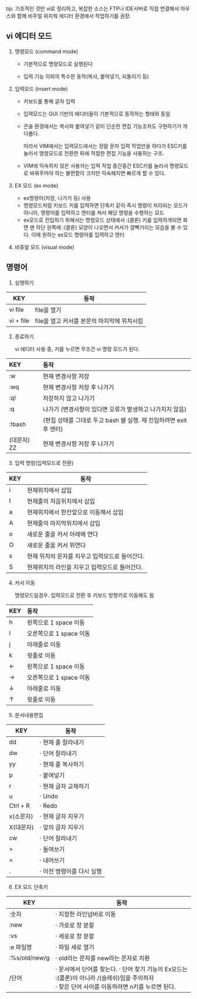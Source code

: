 tip. 기초적인 것만 vi로 정리하고, 복잡한 소스는 FTP나 IDE서버로 직접 연결해서 마우스와 함께 비주얼 위지웍 에디터 환경에서 작업하기를 권장. 



## vi 에디터 모드

1. 명령모드 (command mode)

   - 기본적으로 명령모드로 실행된다

   - 입력 기능 이외의 특수한 동작(복사, 붙여넣기, 되돌리기 등)

2. 입력모드 (insert mode)

   - 키보드를 통해 글자 입력

   - 입력모드는 GUI 기반의 에디터들이 기본적으로 동작하는 형태와 동일

   - 콘솔 환경에서는 복사와 붙여넣기 같이 단순한 편집 기능조차도 구현하기가 까다롭다.

     따라서 VIM에서는 입력모드에서는 정말 문자 입력 작업만을 하다가 ESC키를 눌러서 명령모드로 전환한 뒤에 적절한 편집 기능을 사용하는 구조.

   - VIM에 익숙하지 않은 사용자는 입력 작업 중간중간 ESC키를 눌러서 명령모드로 바꿔주어야 하는 불편함이 크지만 익숙해지면 빠르게 할 수 있다.

3. EX 모드 (ex mode)
   - ex명령어(저장, 나가기 등) 사용
   - 명령모드처럼 키보드 키를 입력하면 단축키 같이 즉시 명령이 처리되는 모드가 아니라, 명령어를 입력하고 엔터를 쳐서 해당 명령을 수행하는 모드
   - ex모드로 진입하기 위해서는 명령모드 상태에서 :(콜론) 키를 입력하게되면 화면 맨 하단 왼쪽에 :(콜론) 모양이 나오면서 커서가 깜빡거리는 모습을 볼 수 있다. 이때 원하는 ex모드 명령어를 입력하고 엔터

4. 비쥬얼 모드 (visual mode)



## 명령어

1. 실행하기

| KEY       | 동작                                        |
| --------- | ------------------------------------------- |
| vi file   | file을 열기                                 |
| vi + file | file을 열고 커서를 본문의 마지막에 위치시킴 |



2. 종료하기

   vi 에디터 사용 중, <ESC> 키를 누르면 무조건 vi 명령 모드가 된다.

| KEY         | 동작                                                         |
| :---------- | :----------------------------------------------------------- |
| :w          | 현재 변경사항 저장                                           |
| :wq         | 현재 변경사항 저장 후 나가기                                 |
| :q!         | 저장하지 않고 나가기                                         |
| :q          | 나가기 (변경사항이 있다면 오류가 발생하고 나가지지 않음)     |
| :!bash      | (편집 상태를 그대로 두고 bash 쉘 실행. 재 진입하려면 exit 후 엔터) |
| (대문자) ZZ | 현재 변경사항 저장 후 나가기                                 |



3. 입력 명령(입력모드로 전환)

| KEY  | 동작                                           |
| ---- | ---------------------------------------------- |
| i    | 현재위치에서 삽입                              |
| I    | 현재줄의 처음위치에서 삽입                     |
| a    | 현재위치에서 한칸앞으로 이동해서 삽입          |
| A    | 현재줄의 마지막위치에서 삽입                   |
| o    | 새로운 줄을 커서 아래에 연다                   |
| O    | 새로운 줄을 커서 위연다                        |
| s    | 현재 위치의 문자를 지우고 입력모드로 들어간다. |
| S    | 현재위치의 라인을 지우고 입력모드로 들어간다.  |



4. 커서 이동

   명령모드일경우. 입력모드로 전환 후 키보드 방향키로 이동해도 됨

| KEY  | 동작                    |
| :--- | :---------------------- |
| h    | 왼쪽으로 1 space 이동   |
| l    | 오른쪽으로 1 space 이동 |
| j    | 아래줄로 이동           |
| k    | 윗줄로 이동             |
| ←    | 왼쪽으로 1 space 이동   |
| →    | 오른쪽으로 1 space 이동 |
| ↓    | 아래줄로 이동           |
| ↑    | 윗줄로 이동             |



5. 문서내용편집

| KEY       | 동작                      |
| --------- | ------------------------- |
| dd        | · 현재 줄 잘라내기        |
| dw        | · 단어 잘라내기           |
| yy        | · 현재 줄 복사하기        |
| p         | · 붙여넣기                |
| r         | · 현재 글자 교체하기      |
| u         | · Undo                    |
| Ctrl + R  | · Redo                    |
| x(소문자) | · 현재 글자 지우기        |
| X(대문자) | · 앞의 글자 지우기        |
| cw        | · 단어 잘라내기           |
| >         | · 들여쓰기                |
| <         | · 내어쓰기                |
| .         | · 이전 명령어를 다시 실행 |



6. EX 모드 단축키

| KEY           | 동작                                                         |
| ------------- | ------------------------------------------------------------ |
| :숫자         | · 지정한 라인넘버로 이동                                     |
| :new          | · 가로로 창 분할                                             |
| :vs           | · 세로로 창 분할                                             |
| :e 파일명     | · 파일 새로 열기                                             |
| :%s/old/new/g | · old라는 문자를 new라는 문자로 치환                         |
| /단어         | · 문서에서 단어를 찾는다. · 단어 찾기 기능의 Ex모드는 :(콜론)이 아니라 /(슬레쉬)임을 주의하자 <br />· 찾은 단어 사이를 이동하려면 n키를 누르면 된다. |